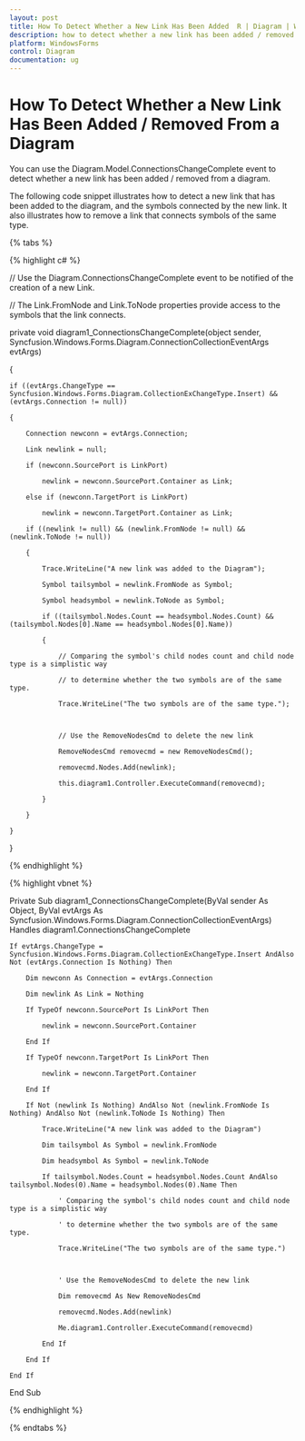 ```yaml
---
layout: post
title: How To Detect Whether a New Link Has Been Added  R | Diagram | WindowsForms | Syncfusion
description: how to detect whether a new link has been added / removed from a diagram
platform: WindowsForms
control: Diagram
documentation: ug
---
```


# How To Detect Whether a New Link Has Been Added / Removed From a Diagram

You can use the Diagram.Model.ConnectionsChangeComplete event to detect whether a new link has been added / removed from a diagram.

The following code snippet illustrates how to detect a new link that has been added to the diagram, and the symbols connected by the new link. It also illustrates how to remove a link that connects symbols of the same type.

{% tabs %}

{% highlight c# %}

// Use the Diagram.ConnectionsChangeComplete event to be notified of the creation of a new Link.

// The Link.FromNode and Link.ToNode properties provide access to the symbols that the link connects.

private void diagram1_ConnectionsChangeComplete(object sender, Syncfusion.Windows.Forms.Diagram.ConnectionCollectionEventArgs evtArgs)

{

    if ((evtArgs.ChangeType == Syncfusion.Windows.Forms.Diagram.CollectionExChangeType.Insert) && (evtArgs.Connection != null))

    {

        Connection newconn = evtArgs.Connection;

        Link newlink = null;

        if (newconn.SourcePort is LinkPort)

            newlink = newconn.SourcePort.Container as Link;

        else if (newconn.TargetPort is LinkPort)

            newlink = newconn.TargetPort.Container as Link;

        if ((newlink != null) && (newlink.FromNode != null) && (newlink.ToNode != null))

        {

            Trace.WriteLine("A new link was added to the Diagram");

            Symbol tailsymbol = newlink.FromNode as Symbol;

            Symbol headsymbol = newlink.ToNode as Symbol;

            if ((tailsymbol.Nodes.Count == headsymbol.Nodes.Count) && (tailsymbol.Nodes[0].Name == headsymbol.Nodes[0].Name))

            {

                // Comparing the symbol's child nodes count and child node type is a simplistic way 

                // to determine whether the two symbols are of the same type. 

                Trace.WriteLine("The two symbols are of the same type.");



                // Use the RemoveNodesCmd to delete the new link

                RemoveNodesCmd removecmd = new RemoveNodesCmd();

                removecmd.Nodes.Add(newlink);

                this.diagram1.Controller.ExecuteCommand(removecmd);

            }

        }

    }

} 

{% endhighlight %}

{% highlight vbnet %}

Private Sub diagram1_ConnectionsChangeComplete(ByVal sender As Object, ByVal evtArgs As Syncfusion.Windows.Forms.Diagram.ConnectionCollectionEventArgs) Handles diagram1.ConnectionsChangeComplete

    If evtArgs.ChangeType = Syncfusion.Windows.Forms.Diagram.CollectionExChangeType.Insert AndAlso Not (evtArgs.Connection Is Nothing) Then

        Dim newconn As Connection = evtArgs.Connection

        Dim newlink As Link = Nothing

        If TypeOf newconn.SourcePort Is LinkPort Then

            newlink = newconn.SourcePort.Container

        End If

        If TypeOf newconn.TargetPort Is LinkPort Then

            newlink = newconn.TargetPort.Container

        End If

        If Not (newlink Is Nothing) AndAlso Not (newlink.FromNode Is Nothing) AndAlso Not (newlink.ToNode Is Nothing) Then

            Trace.WriteLine("A new link was added to the Diagram")

            Dim tailsymbol As Symbol = newlink.FromNode

            Dim headsymbol As Symbol = newlink.ToNode

            If tailsymbol.Nodes.Count = headsymbol.Nodes.Count AndAlso tailsymbol.Nodes(0).Name = headsymbol.Nodes(0).Name Then

                ' Comparing the symbol's child nodes count and child node type is a simplistic way 

                ' to determine whether the two symbols are of the same type. 

                Trace.WriteLine("The two symbols are of the same type.")



                ' Use the RemoveNodesCmd to delete the new link

                Dim removecmd As New RemoveNodesCmd

                removecmd.Nodes.Add(newlink)

                Me.diagram1.Controller.ExecuteCommand(removecmd)

            End If

        End If

    End If

End Sub

{% endhighlight %}

{% endtabs %}